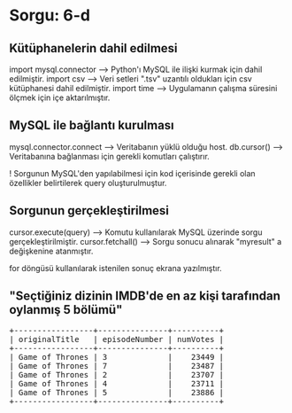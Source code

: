<h1> Sorgu: 6-d </h1>

<h2> Kütüphanelerin dahil edilmesi </h2>
import mysql.connector --> Python'ı MySQL ile ilişki kurmak için dahil edilmiştir.
import csv	       --> Veri setleri ".tsv" uzantılı oldukları için csv kütüphanesi dahil edilmiştir.
import time   	       --> Uygulamanın çalışma süresini ölçmek için içe aktarılmıştır.

<h2> MySQL ile bağlantı kurulması </h2>
mysql.connector.connect --> Veritabanın yüklü olduğu host.
db.cursor()		--> Veritabanına bağlanması için gerekli komutları çalıştırır.

! Sorgunun  MySQL'den  yapılabilmesi için kod içerisinde gerekli olan özellikler belirtilerek query oluşturulmuştur.

<h2> Sorgunun gerçekleştirilmesi </h2>
cursor.execute(query) --> Komutu kullanılarak MySQL üzerinde sorgu gerçekleştirilmiştir.
cursor.fetchall()     --> Sorgu sonucu alınarak "myresult" a değişkenine atanmıştır.

for döngüsü kullanılarak istenilen sonuç ekrana yazılmıştır.

<h2> "Seçtiğiniz dizinin IMDB'de en az kişi tarafından oylanmış 5 bölümü"</h2>
<pre>
+-----------------+---------------+----------+
| originalTitle   | episodeNumber | numVotes |
+-----------------+---------------+----------+
| Game of Thrones | 3             |    23449 |
| Game of Thrones | 7             |    23487 |
| Game of Thrones | 2             |    23707 |
| Game of Thrones | 4             |    23711 |
| Game of Thrones | 5             |    23886 |
+-----------------+---------------+----------+

</pre>
